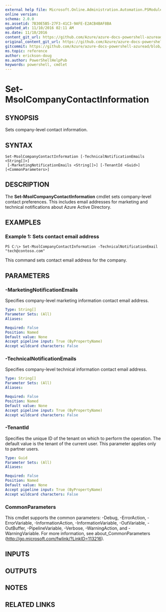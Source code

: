 ```yaml
---
external help file: Microsoft.Online.Administration.Automation.PSModule.dll-Help.xml
online version:
schema: 2.0.0
ms.assetid: 7B30E5B5-27F3-41C3-9AFE-E2ACB4BAF8BA
updated_at: 11/10/2016 02:11 AM
ms.date: 11/10/2016
content_git_url: https://github.com/Azure/azure-docs-powershell-azuread/blob/master/Azure%20AD%20Cmdlets/MSOnline/v1/Set-MsolCompanyContactInformation.md
original_content_git_url: https://github.com/Azure/azure-docs-powershell-azuread/blob/master/Azure%20AD%20Cmdlets/MSOnline/v1/Set-MsolCompanyContactInformation.md
gitcommit: https://github.com/Azure/azure-docs-powershell-azuread/blob/7986fb4880d0ee292c289166871e4b25df1ad4b8
ms.topic: reference
author: erickson-doug
ms.author: PowerShellHelpPub
keywords: powershell, cmdlet
---
```


# Set-MsolCompanyContactInformation

## SYNOPSIS
Sets company-level contact information.

## SYNTAX

```
Set-MsolCompanyContactInformation [-TechnicalNotificationEmails <String[]>]
 [-MarketingNotificationEmails <String[]>] [-TenantId <Guid>] [<CommonParameters>]
```

## DESCRIPTION
The **Set-MsolCompanyContactInformation** cmdlet sets company-level contact preferences.
This includes email addresses for marketing and technical notifications about Azure Active Directory.

## EXAMPLES

### Example 1: Sets contact email address
```
PS C:\> Set-MsolCompanyContactInformation -TechnicalNotificationEmail "tech@contoso.com"
```

This command sets contact email address for the company.

## PARAMETERS

### -MarketingNotificationEmails
Specifies company-level marketing information contact email address.

```yaml
Type: String[]
Parameter Sets: (All)
Aliases:

Required: False
Position: Named
Default value: None
Accept pipeline input: True (ByPropertyName)
Accept wildcard characters: False
```

### -TechnicalNotificationEmails
Specifies company-level technical information contact email address.

```yaml
Type: String[]
Parameter Sets: (All)
Aliases:

Required: False
Position: Named
Default value: None
Accept pipeline input: True (ByPropertyName)
Accept wildcard characters: False
```

### -TenantId
Specifies the unique ID of the tenant on which to perform the operation.
The default value is the tenant of the current user.
This parameter applies only to partner users.

```yaml
Type: Guid
Parameter Sets: (All)
Aliases:

Required: False
Position: Named
Default value: None
Accept pipeline input: True (ByPropertyName)
Accept wildcard characters: False
```

### CommonParameters
This cmdlet supports the common parameters: -Debug, -ErrorAction, -ErrorVariable, -InformationAction, -InformationVariable, -OutVariable, -OutBuffer, -PipelineVariable, -Verbose, -WarningAction, and -WarningVariable. For more information, see about_CommonParameters (http://go.microsoft.com/fwlink/?LinkID=113216).

## INPUTS

## OUTPUTS

## NOTES

## RELATED LINKS
